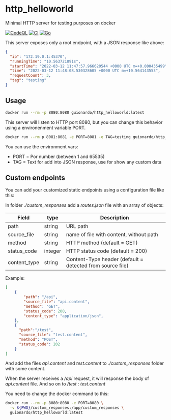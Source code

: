 # http_helloworld

Minimal HTTP server for testing purposes on docker

[![CodeQL](https://github.com/guionardo/http_helloworld/actions/workflows/codeql-analysis.yml/badge.svg)](https://github.com/guionardo/http_helloworld/actions/workflows/codeql-analysis.yml)
[![CI](https://github.com/guionardo/http_helloworld/actions/workflows/ci.yaml/badge.svg)](https://github.com/guionardo/http_helloworld/actions/workflows/ci.yaml)
[![Go](https://github.com/guionardo/http_helloworld/actions/workflows/go.yml/badge.svg)](https://github.com/guionardo/http_helloworld/actions/workflows/go.yml)

This server exposes only a root endpoint, with a JSON response like above: 

```json
{
  "ip": "172.19.0.1:45370",
  "runningTime": "10.563721891s",
  "startTime": "2022-03-12 11:47:57.966620544 +0000 UTC m=+0.000435499",
  "time": "2022-03-12 11:48:08.530328605 +0000 UTC m=+10.564143553",
  "requestCount": 3,
  "tag": "testing"
}
```

## Usage

```bash
docker run --rm -p 8080:8080 guionardo/http_helloworld:latest
```

This server will listen to HTTP port 8080, but you can change this behavior using a environenment variable PORT.

```bash
docker run --rm p 8081:8081 -e PORT=8081 -e TAG=testing guionardo/http_helloworld:latest
```
You can use the environment vars:

- PORT = Por number (between 1 and 65535)
- TAG = Text for add into JSON response, use for show any custom data


## Custom endpoints

You can add your customized static endpoints using a configuration file like this:

In folder _./custom_responses_ add a _routes.json_ file with an array of objects:

| Field        | type    | Description                                               |
|--------------|---------|-----------------------------------------------------------|
| path         | string  | URL path                                                  |
| source_file  | string  | name of file with content, without path                   |
| method       | string  | HTTP method (default = GET)                               |
| status_code  | integer | HTTP status code (default = 200)                          |
| content_type | string  | Content-Type header (default = detected from source file) |

Example:

```json
[
    {
        "path": "/api",
        "source_file": "api.content",
        "method": "GET",
        "status_code": 200,
        "content_type": "application/json",
    },
    {
      "path":"/test",
      "source_file": "test.content",
      "method": "POST",
      "status_code": 202
    }
]
```

And add the files _api.content_ and _test.content_ to _./custom_responses_ folder with some content.

When the server receives a _/api_ request, it will response the body of _api.content_ file. And so on to _/test_ : _test.content_

You need to change the docker command to this:

```bash
docker run --rm -p 8080:8080 -e PORT=8080 \
  -v ${PWD}/custom_responses:/app/custom_responses \
  guionardo/http_helloworld:latest
```